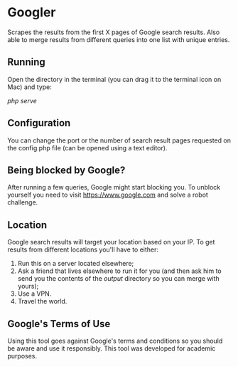 # Googler
Scrapes the results from the first X pages of Google search results. Also able to merge results from different queries into one list with unique entries.

## Running
Open the directory in the terminal (you can drag it to the terminal icon on Mac) and type:

*php serve*

## Configuration
You can change the port or the number of search result pages requested on the config.php file (can be opened using a text editor).

## Being blocked by Google?
After running a few queries, Google might start blocking you. To unblock yourself you need to visit https://www.google.com and solve a robot challenge.

## Location
Google search results will target your location based on your IP. To get results from different locations you'll have to either:
1. Run this on a server located elsewhere;
1. Ask a friend that lives elsewhere to run it for you (and then ask him to send you the contents of the *output* directory so you can merge with yours);
1. Use a VPN. 
1. Travel the world.

## Google's Terms of Use
Using this tool goes against Google's terms and conditions so you should be aware and use it responsibly. This tool was developed for academic purposes.